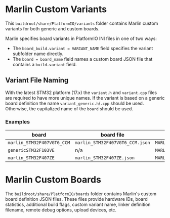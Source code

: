 # Marlin Custom Variants

This `buildroot/share/PlatformIO/variants` folder contains Marlin custom variants for both generic and custom boards.

Marlin specifies board variants in PlatformIO INI files in one of two ways:
- The `board_build.variant = VARIANT_NAME` field specifies the variant subfolder name directly.
- The `board = board_name` field names a custom board JSON file that contains a `build.variant` field.

## Variant File Naming

With the latest STM32 platform (17.x) the `variant.h` and `variant.cpp` files are required to have more unique names. If the variant is based on a generic board definition the name `variant_generic.h`/`.cpp` should be used. Otherwise, the capitalized name of the `board` should be used.

### Examples

| board | board file | variant | Variant Files |
|-------|------------|---------|---------------|
|`marlin_STM32F407VGT6_CCM`|`marlin_STM32F407VGT6_CCM.json`|`MARLIN_BTT_E3_RRF`|`variants/MARLIN_BTT_E3_RRF/variant.*`|
|`genericSTM32F103VE`|n/a|`MARLIN_F103Vx`|`variants/MARLIN_F103Vx/variant_generic.*`|
|`marlin_STM32F407ZE`|`marlin_STM32F407ZE.json`|`MARLIN_F407ZE`|`variants/MARLIN_F407ZE/variant_MARLIN_F407ZE.*`|

# Marlin Custom Boards

The `buildroot/share/PlatformIO/boards` folder contains Marlin's custom board definition JSON files. These files provide hardware IDs, board statistics, additional build flags, custom variant name, linker definition filename, remote debug options, upload devices, etc.
